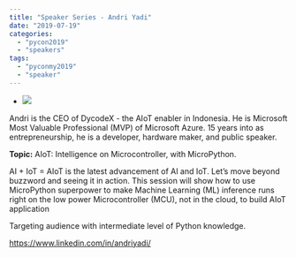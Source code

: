 ```yaml
---
title: "Speaker Series - Andri Yadi"
date: "2019-07-19"
categories:
  - "pycon2019"
  - "speakers"
tags:
  - "pyconmy2019"
  - "speaker"
---
```


- ![](/archived-images/riot_dsc1564-copy-andri-yadi-1.jpg?w=763)

Andri is the CEO of DycodeX - the AIoT enabler in Indonesia. He is Microsoft Most Valuable Professional (MVP) of Microsoft Azure. 15 years into as entrepreneurship, he is a developer, hardware maker, and public speaker.

**Topic:** AIoT: Intelligence on Microcontroller, with MicroPython.

AI + IoT = AIoT is the latest advancement of AI and IoT. Let’s move beyond buzzword and seeing it in action. This session will show how to use MicroPython superpower to make Machine Learning (ML) inference runs right on the low power Microcontroller (MCU), not in the cloud, to build AIoT application

Targeting audience with intermediate level of Python knowledge.

https://www.linkedin.com/in/andriyadi/

